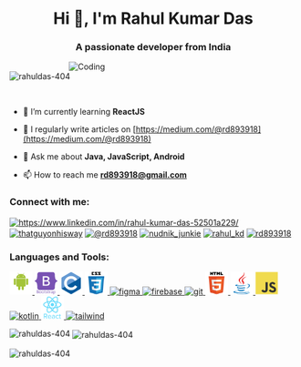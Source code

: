 <h1 align="center">Hi 👋, I'm Rahul Kumar Das</h1>
<h3 align="center">A passionate developer from India</h3>
<img align="right" alt="Coding" width="400" src="https://i.gifer.com/5eKX.gif">
<p align="left"> <img src="https://komarev.com/ghpvc/?username=rahuldas-404&label=Profile%20views&color=0e75b6&style=flat" alt="rahuldas-404" /> </p>

<!--
<p align="left"> <a href="https://github.com/ryo-ma/github-profile-trophy"><img src="https://github-profile-trophy.vercel.app/?username=rahuldas-404" alt="rahuldas-404" /></a> </p>
-->

<p align="left"> <a href="https://twitter.com/" target="_blank"><img src="https://img.shields.io/twitter/follow/?logo=twitter&style=for-the-badge" alt="" /></a> </p>

- 🌱 I’m currently learning **ReactJS**

- 📝 I regularly write articles on [https://medium.com/@rd893918](https://medium.com/@rd893918)

- 💬 Ask me about **Java, JavaScript, Android**

- 📫 How to reach me **rd893918@gmail.com**

<h3 align="left">Connect with me:</h3>
<p align="left">
<a href="https://linkedin.com/in/rahul-kumar-das-52501a229/" target="_blank"><img align="center" src="https://raw.githubusercontent.com/rahuldkjain/github-profile-readme-generator/master/src/images/icons/Social/linked-in-alt.svg" alt="https://www.linkedin.com/in/rahul-kumar-das-52501a229/" height="30" width="40" /></a>
<a href="https://instagram.com/thatguyonhisway" target="_blank"><img align="center" src="https://raw.githubusercontent.com/rahuldkjain/github-profile-readme-generator/master/src/images/icons/Social/instagram.svg" alt="thatguyonhisway" height="30" width="40" /></a>
<a href="https://medium.com/@rd893918" target="blank"><img align="center" src="https://raw.githubusercontent.com/rahuldkjain/github-profile-readme-generator/master/src/images/icons/Social/medium.svg" alt="@rd893918" height="30" width="40" /></a>
<a href="https://www.codechef.com/users/nudnik_junkie" target="blank"><img align="center" src="https://cdn.jsdelivr.net/npm/simple-icons@3.1.0/icons/codechef.svg" alt="nudnik_junkie" height="30" width="40" /></a>
<a href="https://www.leetcode.com/rahul_kd" target="blank"><img align="center" src="https://raw.githubusercontent.com/rahuldkjain/github-profile-readme-generator/master/src/images/icons/Social/leet-code.svg" alt="rahul_kd" height="30" width="40" /></a>
<a href="https://auth.geeksforgeeks.org/user/rd893918" target="blank"><img align="center" src="https://raw.githubusercontent.com/rahuldkjain/github-profile-readme-generator/master/src/images/icons/Social/geeks-for-geeks.svg" alt="rd893918" height="30" width="40" /></a>
</p>

<h3 align="left">Languages and Tools:</h3>
<p align="left"> <a href="https://developer.android.com" target="_blank" rel="noreferrer"> <img src="https://raw.githubusercontent.com/devicons/devicon/master/icons/android/android-original-wordmark.svg" alt="android" width="40" height="40"/> </a> <a href="https://getbootstrap.com" target="_blank" rel="noreferrer"> <img src="https://raw.githubusercontent.com/devicons/devicon/master/icons/bootstrap/bootstrap-plain-wordmark.svg" alt="bootstrap" width="40" height="40"/> </a> <a href="https://www.cprogramming.com/" target="_blank" rel="noreferrer"> <img src="https://raw.githubusercontent.com/devicons/devicon/master/icons/c/c-original.svg" alt="c" width="40" height="40"/> </a> <a href="https://www.w3schools.com/css/" target="_blank" rel="noreferrer"> <img src="https://raw.githubusercontent.com/devicons/devicon/master/icons/css3/css3-original-wordmark.svg" alt="css3" width="40" height="40"/> </a> <a href="https://www.figma.com/" target="_blank" rel="noreferrer"> <img src="https://www.vectorlogo.zone/logos/figma/figma-icon.svg" alt="figma" width="40" height="40"/> </a> <a href="https://firebase.google.com/" target="_blank" rel="noreferrer"> <img src="https://www.vectorlogo.zone/logos/firebase/firebase-icon.svg" alt="firebase" width="40" height="40"/> </a> <a href="https://git-scm.com/" target="_blank" rel="noreferrer"> <img src="https://www.vectorlogo.zone/logos/git-scm/git-scm-icon.svg" alt="git" width="40" height="40"/> </a> <a href="https://www.w3.org/html/" target="_blank" rel="noreferrer"> <img src="https://raw.githubusercontent.com/devicons/devicon/master/icons/html5/html5-original-wordmark.svg" alt="html5" width="40" height="40"/> </a> <a href="https://www.java.com" target="_blank" rel="noreferrer"> <img src="https://raw.githubusercontent.com/devicons/devicon/master/icons/java/java-original.svg" alt="java" width="40" height="40"/> </a> <a href="https://developer.mozilla.org/en-US/docs/Web/JavaScript" target="_blank" rel="noreferrer"> <img src="https://raw.githubusercontent.com/devicons/devicon/master/icons/javascript/javascript-original.svg" alt="javascript" width="40" height="40"/> </a> <a href="https://kotlinlang.org" target="_blank" rel="noreferrer"> <img src="https://www.vectorlogo.zone/logos/kotlinlang/kotlinlang-icon.svg" alt="kotlin" width="40" height="40"/> </a> <a href="https://reactjs.org/" target="_blank" rel="noreferrer"> <img src="https://raw.githubusercontent.com/devicons/devicon/master/icons/react/react-original-wordmark.svg" alt="react" width="40" height="40"/> </a> <a href="https://tailwindcss.com/" target="_blank" rel="noreferrer"> <img src="https://www.vectorlogo.zone/logos/tailwindcss/tailwindcss-icon.svg" alt="tailwind" width="40" height="40"/> </a> </p>

<p><img align="left" src="https://github-readme-stats.vercel.app/api/top-langs?username=rahuldas-404&show_icons=true&locale=en&layout=compact" alt="rahuldas-404" /></p>

<p>&nbsp;<img align="center" src="https://github-readme-stats.vercel.app/api?username=rahuldas-404&show_icons=true&locale=en" alt="rahuldas-404" /></p>

<p><img align="center" src="https://github-readme-streak-stats.herokuapp.com/?user=rahuldas-404&" alt="rahuldas-404" /></p>
